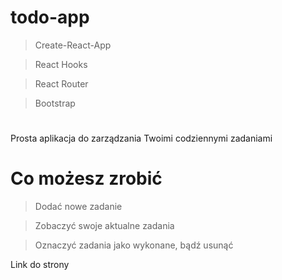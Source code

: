 # todo-app

> Create-React-App

> React Hooks

> React Router

> Bootstrap
 
# 
Prosta aplikacja do zarządzania Twoimi codziennymi zadaniami

# Co możesz zrobić

> Dodać nowe zadanie

> Zobaczyć swoje aktualne zadania

> Oznaczyć zadania jako wykonane, bądź usunąć

<a link="https://jakub-malec826.github.io/todo-app/">Link do strony</a>
